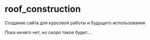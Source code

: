 # roof_construction
Создание сайта для курсовой работы и будущего использования

Пока ничего нет, но скоро такое будет....
